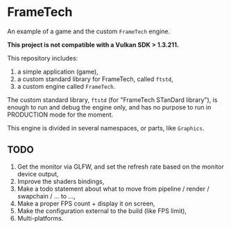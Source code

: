 # FrameTech

An example of a game and the custom `FrameTech` engine.

**This project is not compatible with a Vulkan SDK > 1.3.211.**

This repository includes:

1. a simple application (game),
2. a custom standard library for FrameTech, called `ftstd`,
3. a custom engine called `FrameTech`.

The custom standard library, `ftstd` (for "FrameTech STanDard library"), is enough to run and debug the engine only, and has no purpose to run in PRODUCTION mode for the moment.

This engine is divided in several namespaces, or parts, like `Graphics`.

## TODO

1. Get the monitor via GLFW, and set the refresh rate based on the monitor device output,
2. Improve the shaders bindings,
3. Make a todo statement about what to move from pipeline / render / swapchain / ... to ...,
4. Make a proper FPS count + display it on screen,
5. Make the configuration external to the build (like FPS limit),
6. Multi-platforms.
